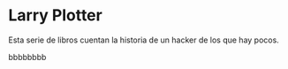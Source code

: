 # Larry Plotter

Esta serie de libros cuentan la historia de un hacker de los que hay pocos.

bbbbbbbb